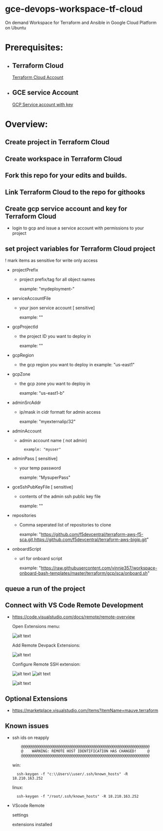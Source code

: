 # gce-devops-workspace-tf-cloud
On demand Workspace for Terraform and Ansible in Google Cloud Platform on Ubuntu

# Prerequisites:

- ## Terraform Cloud
    [Terraform Cloud Account](https://app.terraform.io/)

- ## GCE service Account
    [GCP Service account with key](https://console.cloud.google.com/iam-admin/serviceaccounts/)

# Overview:
 
## Create project in Terraform Cloud
## Create workspace in Terraform Cloud
## Fork this repo for your edits and builds.
## Link Terraform Cloud to the repo for githooks
## Create gcp service account and key for Terraform Cloud
 - login to gcp and issue a service account with permissions to your project

## set project variables for Terraform Cloud project
! mark items as sensitive for write only access
- projectPrefix
    - project prefix/tag for all object names
    
        example: "mydeployment-"

- serviceAccountFile
    - your json service account [ sensitive]
        
        example: ""

- gcpProjectId
    - the project ID you want to deploy in
        
        example: ""

- gcpRegion
    - the gcp region you want to deploy in
        example: "us-east1"

- gcpZone
    - the gcp zone you want to deploy in
        
        example: "us-east1-b"

- adminSrcAddr
    - ip/mask in cidr formatt for admin access
        
        example: "myexternalip/32"

- adminAccount
    - admin account name ( not admin)

            example: "myuser"
        
- adminPass [ sensitive]
    - your temp password
        
        example: "MysuperPass"
        
- gceSshPubKeyFile [ sensitive]
    - contents of the admin ssh public key file
        
        example: ""

- repositories
    - Comma seperated list of repositories to clone
        
        example: "https://github.com/f5devcentral/terraform-aws-f5-sca.git,https://github.com/f5devcentral/terraform-aws-bigip.git"
- onboardScript
    - url for onboard script

        example: "https://raw.githubusercontent.com/vinnie357/workspace-onboard-bash-templates/master/terraform/gcp/sca/onboard.sh"
        
## queue a run of the project


## Connect with VS Code Remote Development
- https://code.visualstudio.com/docs/remote/remote-overview

    Open Extensions menu: 

    ![alt text][vscodeExtensions]

    [vscodeExtensions]: images/vscodeExtensions.PNG "vscode extensions"

    Add Remote Devpack Extensions: 

    ![alt text][devPack]

    [devPack]: images/remoteDevPack.PNG "Remote Dev Pack"

    Configure Remote SSH extension: 

    ![alt text][remoteExt] ![alt text][remoteConfig]

    ![alt text][sshConfig]

    [remoteExt]: images/remoteIcon.PNG "Remote SSH icon"

    [remoteConfig]: images/remoteConfig.PNG "Remote SSH config"

    [sshConfig]: images/sshConfigGCE.PNG "SSH config"

## Optional Extensions
- https://marketplace.visualstudio.com/items?itemName=mauve.terraform

## Known issues
- ssh ids on reapply
    ```bash
        @@@@@@@@@@@@@@@@@@@@@@@@@@@@@@@@@@@@@@@@@@@@@@@@@@@@@@@@@@@
        @    WARNING: REMOTE HOST IDENTIFICATION HAS CHANGED!     @
        @@@@@@@@@@@@@@@@@@@@@@@@@@@@@@@@@@@@@@@@@@@@@@@@@@@@@@@@@@@
    ```
    win:
        
        ssh-keygen -f "c:\\Users\\user/.ssh/known_hosts" -R 18.210.163.252
    linux:

        ssh-keygen -f "/root/.ssh/known_hosts" -R 18.210.163.252
- VScode Remote
     
     settings
     
     extensions installed